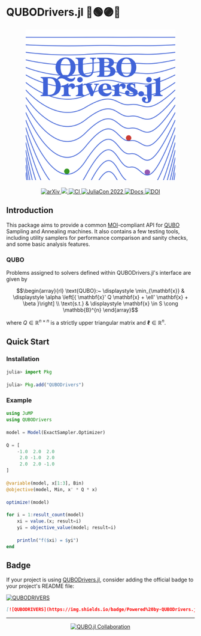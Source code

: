 # QUBODrivers.jl 🔴🟢🟣🔵

<div align="center">
    <a href="/docs/src/assets/">
        <img src="/docs/src/assets/logo.svg" width=400px alt="QUBODrivers.jl" />
    </a>
    <br>
    <br>
    <a href="https://arxiv.org/abs/2307.02577">
        <img src="https://img.shields.io/badge/arXiv-2307.02577-b31b1b.svg" alt="arXiv"/>
    </a>
    <a href="https://codecov.io/gh/psrenergy/QUBODrivers.jl">
        <img src="https://codecov.io/gh/psrenergy/QUBODrivers.jl/branch/master/graph/badge.svg?token=729WFU0752"/>
    </a>
    <a href="https://github.com/psrenergy/QUBODrivers.jl/actions/workflows/ci.yml">
        <img src="https://github.com/psrenergy/QUBODrivers.jl/actions/workflows/ci.yml/badge.svg?branch=master" alt="CI" />
    </a>
    <a href="https://www.youtube.com/watch?v=OTmzlTbqdNo">
        <img src="https://img.shields.io/badge/JuliaCon-2022-9558b2" alt="JuliaCon 2022">
    </a>
    <a href="https://psrenergy.github.io/QUBODrivers.jl/dev">
        <img src="https://img.shields.io/badge/docs-dev-blue.svg" alt="Docs">
    </a>
    <a href="https://zenodo.org/badge/latestdoi/623618138">
        <img src="https://zenodo.org/badge/623618138.svg" alt="DOI">
    </a>
</div>

## Introduction
This package aims to provide a common [MOI](https://github.com/jump-dev/MathOptInterface.jl)-compliant API for [QUBO](https://en.wikipedia.org/wiki/Quadratic_unconstrained_binary_optimization) Sampling and Annealing machines.
It also contains a few testing tools, including utility samplers for performance comparison and sanity checks, and some basic analysis features.

### QUBO
Problems assigned to solvers defined within QUBODrivers.jl's interface are given by

$$\begin{array}{rl}
\text{QUBO}:~ \displaystyle \min_{\mathbf{x}} & \displaystyle \alpha \left[{ \mathbf{x}' Q \mathbf{x} + \ell' \mathbf{x} + \beta }\right] \\
\text{s.t.} & \displaystyle \mathbf{x} \in S \cong \mathbb{B}^{n}
\end{array}$$

where $Q \in \mathbb{R}^{n \times n}$ is a strictly upper triangular matrix and $\mathbf{\ell} \in \mathbb{R}^{n}$.

## Quick Start

### Installation
```julia
julia> import Pkg

julia> Pkg.add("QUBODrivers")
``` 

### Example
```julia
using JuMP
using QUBODrivers

model = Model(ExactSampler.Optimizer)

Q = [
    -1.0  2.0  2.0
     2.0 -1.0  2.0
     2.0  2.0 -1.0
]

@variable(model, x[1:3], Bin)
@objective(model, Min, x' * Q * x)

optimize!(model)

for i = 1:result_count(model)
    xi = value.(x; result=i)
    yi = objective_value(model; result=i)
    
    println("f($xi) = $yi")
end
```

## Badge
If your project is using [QUBODrivers.jl](https://github.com/psrenergy/QUBODrivers.jl), consider adding the official badge to your project's README file:

[![QUBODRIVERS](https://img.shields.io/badge/Powered%20by-QUBODrivers.jl-%20%234063d8)](https://github.com/psrenergy/QUBODrivers.jl)

```md
[![QUBODRIVERS](https://img.shields.io/badge/Powered%20by-QUBODrivers.jl-%20%234063d8)](https://github.com/psrenergy/QUBODrivers.jl)
```

---

<div align="center">
    <a href="https://github.com/JuliaQUBO/QUBO.jl">
    <picture>
      <source media="(prefers-color-scheme: dark)" srcset="https://raw.githubusercontent.com/JuliaQUBO/QUBO.jl/refs/heads/master/docs/src/assets/logo-collaboration-dark.png">
      <source media="(prefers-color-scheme: light)" srcset="https://raw.githubusercontent.com/JuliaQUBO/QUBO.jl/refs/heads/master/docs/src/assets/logo-collaboration-light.png">
      <img alt="QUBO.jl Collaboration" src="">
    </picture> 
    </a>
</div>
